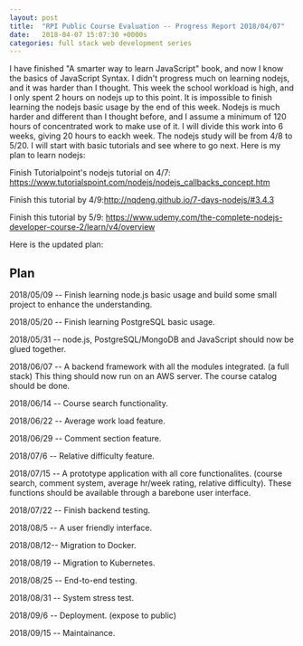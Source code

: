 ```yaml
---
layout: post
title:  "RPI Public Course Evaluation -- Progress Report 2018/04/07"
date:   2018-04-07 15:07:30 +0000s
categories: full stack web development series
---
```


I have finished "A smarter way to learn JavaScript" book, and now I know the basics of JavaScript Syntax. I didn't progress much on learning nodejs, and it was harder than I thought. This week the school workload is high, and I only spent 2 hours on nodejs up to this point. It is impossible to finish learning the nodejs basic usage by the end of this week. Nodejs is much harder and different than I thought before, and I assume a minimum of 120 hours of concentrated work to make use of it. I will divide this work into 6 weeks, giving 20 hours to eackh week. The nodejs study will be from 4/8 to 5/20. I will start with basic tutorials and see where to go next. Here is my plan to learn nodejs:

Finish Tutorialpoint's nodejs tutorial on 4/7: https://www.tutorialspoint.com/nodejs/nodejs_callbacks_concept.htm

Finish this tutorial by 4/9:http://nqdeng.github.io/7-days-nodejs/#3.4.3 

Finish this tutorial by 5/9: https://www.udemy.com/the-complete-nodejs-developer-course-2/learn/v4/overview

Here is the updated plan:

## Plan ##
2018/05/09 -- Finish learning node.js basic usage and build some small project to enhance the understanding. 

2018/05/20 -- Finish learning PostgreSQL basic usage.

2018/05/31 -- node.js, PostgreSQL/MongoDB and JavaScript should now be glued together. 

2018/06/07 -- A backend framework with all the modules integrated. (a full stack) This thing should now run on an AWS server. The course catalog should be done. 

2018/06/14 -- Course search functionality. 

2018/06/22 -- Average work load feature.

2018/06/29 -- Comment section feature.

2018/07/6 -- Relative difficulty feature. 

2018/07/15 -- A prototype application with all core functionalites. (course search, comment system, average hr/week rating, relative difficulty). These functions should be available through a barebone user interface. 

2018/07/22 -- Finish backend testing.

2018/08/5 -- A user friendly interface. 

2018/08/12-- Migration to Docker.

2018/08/19 -- Migration to Kubernetes.

2018/08/25 -- End-to-end testing.

2018/08/31 -- System stress test.

2018/09/6 -- Deployment. (expose to public)

2018/09/15 -- Maintainance. 







 





